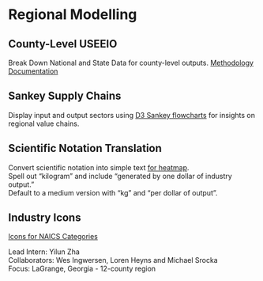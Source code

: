 # Regional Modelling

## County-Level USEEIO

Break Down National and State Data for county-level outputs. [Methodology Documentation](../countymodel) 

## Sankey Supply Chains

Display input and output sectors using [D3 Sankey flowcharts](../../community/tools/#charts) 
for insights on regional value chains.   

## Scientific Notation Translation

Convert scientific notation into simple text [for heatmap](../charts/).  
Spell out “kilogram” and include “generated by one dollar of industry output.”  
Default to a medium version with “kg” and “per dollar of output”.  

## Industry Icons

[Icons for NAICS Categories](../../community/start/dataset/icons/)


<!--
	[Mermaid diagrams using Markdown](https://medium.com/better-programming/mermaid-create-charts-and-diagrams-with-markdown-88a9e639ab14) - possible alternative to draw.io for [LCA tool ecosystem](../about/data)
([source](https://app.diagrams.net/#G1Qy0ap5p1wzmG1w2Chm2Gv2Ysa-g6_60A))

	[LCA tool ecosystem](https://bitbucket.org/epalca/lca_tool_ecosystem/src/master/figures/LCA%20Tool%20Ecosystem.drawio)


	Clean looking Flow Overview chart for app dev
	https://github.com/Path-Check/covid-safe-paths/blob/develop/docs/Private_Kit_Diagram.png

	Nice Value Added (VADD) charts:
	https://www.du.edu/ifs/help/understand/economics/flowcharts/index.html
	https://www.du.edu/ifs/help/understand/economics/flowcharts/value.html

	Icons with Vue: https://vuetifyjs.com/en/customization/icons/
-->



Lead Intern: Yilun Zha  
Collaborators: Wes Ingwersen, Loren Heyns and Michael Srocka  
Focus: LaGrange, Georgia - 12-county region  
